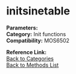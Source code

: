 # initsinetable

**Parameters:**   
**Category:** Init functions  
**Compatibility:** MOS6502  

**Reference Link:**  
[Back to Categories](../categories/init_functions.md)  
[Back to Methods List](../../SUMMARY.md)
